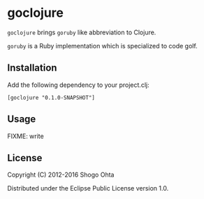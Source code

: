 # goclojure

`goclojure` brings `goruby` like abbreviation to Clojure.

`goruby` is a Ruby implementation which is specialized to code golf.

## Installation

Add the following dependency to your project.clj:

`[goclojure "0.1.0-SNAPSHOT"]`

## Usage

FIXME: write

## License

Copyright (C) 2012-2016 Shogo Ohta

Distributed under the Eclipse Public License version 1.0.
